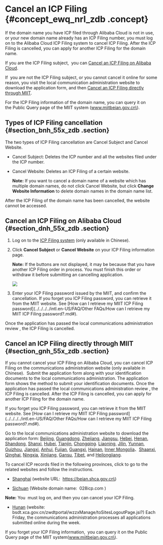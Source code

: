 # Cancel an ICP Filing {#concept_ewq_nrl_zdb .concept}

If the domain name you have ICP filed through Alibaba Cloud is not in use, or your new domain name already has an ICP Filing number, you must log on to the Alibaba Cloud ICP Filing system to cancel ICP Filing. After the ICP Filing is cancelled, you can apply for another ICP Filing for the domain name.

If you are the ICP Filing subject,  you can [Cancel an ICP Filing on Alibaba Cloud](#section_dnh_55x_zdb).

If  you are not the ICP Filing subject, or you cannot cancel it online for some reason, you visit the local communication administration website to download the application form, and then [Cancel an ICP Filing directly through MIIT](#section_gnh_55x_zdb).

For the ICP Filing information of the domain name, you can query it on the Public Query page of the MIIT system \(www.miitbeian.gov.cn\).

## Types of ICP Filing cancellation {#section_bnh_55x_zdb .section}

The two types of ICP Filing cancellation are Cancel Subject and Cancel Website.

-   Cancel Subject: Deletes the ICP number and all the websites filed under the ICP number.

-   Cancel Website: Deletes an ICP Filing of a certain website.

    **Note:** If you want to cancel a domain name of a website which has multiple domain names, do not click Cancel Website, but click **Change Website Information** to delete domain names in the domain name list.


After the ICP Filing of the domain name has been cancelled, the website cannot be accessed.

## Cancel an ICP Filing on Alibaba Cloud {#section_dnh_55x_zdb .section}

1.  Log on to the [ICP Filing system](https://beian.aliyun.com/) \(only available in Chinese\).
2.  Click **Cancel Subject** or **Cancel Website** on your ICP Filing information page.

    **Note:** If the buttons are not displayed, it may be because that you have another ICP Filing order in process. You must finish this order or withdraw it before submitting an cancelling application.

    ![](http://docs-aliyun.cn-hangzhou.oss.aliyun-inc.com/assets/pic/36936/cn_zh/1486704008737/%E6%B3%A8%E9%94%80.jpg)

3.  Enter your ICP Filing password issued by the MIIT, and confirm the cancellation. If you forget you ICP Filing password, you can retrieve it from the MIIT website. See [How can I retrieve my MIIT ICP Filing password](../../../../intl.en-US/FAQ/Other FAQs/How can I retrieve my MIIT ICP Filing password?.md#).

Once the application has passed the local communications administration review , the ICP Filing is cancelled.

## Cancel an ICP Filing directly through MIIT {#section_gnh_55x_zdb .section}

If you cannot cancel your ICP Filing on Alibaba Cloud, you can cancel ICP Filing on the communications administration website \(only available in Chinese\).  Submit the application form along with your identification documents to the local communications administration. The application form shows the method to submit your identification documents. Once the application has passed the local communications administration review , the ICP Filing is cancelled. After the ICP Filing is cancelled, you can apply for another ICP Filing for the domain name.

If you forget you ICP Filing password, you can retrieve it from the MIIT website. See [How can I retrieve my MIIT ICP Filing password](../../../../intl.en-US/FAQ/Other FAQs/How can I retrieve my MIIT ICP Filing password?.md#).

Go to the local communications administration website to download the application form: [Beijing](http://bcainfo.miitbeian.gov.cn/state/outPortal/queryMutualityDownloadInfo.action;jsessionid=1F8CDE6614FE88372567B8E480A1D342?id=7), [Guangdong](http://gdcainfo.miitbeian.gov.cn/state/outPortal/queryMutualityDownloadInfo.action;jsessionid=11D98F03D10723A0333BB562337D56C8?id=18), [Zhejiang](http://zcainfo.miitbeian.gov.cn/state/outPortal/queryMutualityDownloadInfo.action?id=31), [Jiangsu](http://jscainfo.miitbeian.gov.cn/state/outPortal/queryMutualityDownloadInfo.action?id=2), [Hebei](http://hbcainfo.miitbeian.gov.cn/state/outPortal/queryMutualityDownloadInfo.action?id=1), [Henan](http://hcainfo.miitbeian.gov.cn/state/outPortal/queryMutualityDownloadInfo.action;jsessionid=6D748424B16D9D7123D701E7F23DEDEA?id=1), [Shandong](http://imgs-storage.cdn.aliyuncs.com/help/beian/%E5%B1%B1%E4%B8%9C%E6%B3%A8%E9%94%80%E5%A4%87%E6%A1%88%E7%94%B3%E8%AF%B7%E8%A1%A8.doc?spm=5176.7736988.0.0.fLqgDU&file=%E5%B1%B1%E4%B8%9C%E6%B3%A8%E9%94%80%E5%A4%87%E6%A1%88%E7%94%B3%E8%AF%B7%E8%A1%A8.doc), [Shanxi](http://sxcainfo.miitbeian.gov.cn/state/outPortal/queryMutualityDownloadInfo.action;jsessionid=2BE81A301C27B3471D3C59ED431E3223?id=2), [Hubei](http://ecainfo.miitbeian.gov.cn/state/outPortal/queryMutualityDownloadInfo.action?id=13), [Tianjin](http://tjcainfo.miitbeian.gov.cn/state/outPortal/queryMutualityDownloadInfo.action;jsessionid=36EB9C3312F87278EF8568B51DF49963?id=8), [Chongqing](http://cqcainfo.miitbeian.gov.cn/state/outPortal/queryMutualityDownloadInfo.action;jsessionid=85B1049BF601BC4F8D55112F85317D11?id=21). [Liaoning](http://lncainfo.miitbeian.gov.cn/state/outPortal/queryMutualityDownloadInfo.action;jsessionid=9BDFDA5DAF494982C45D6A8CD277C225?id=11), [Jilin](http://jlcainfo.miitbeian.gov.cn/state/outPortal/queryMutualityDownloadInfo.action;jsessionid=32C6588B35102D127588F0A589956D8F?id=1), [Yunnan](http://yncainfo.miitbeian.gov.cn/state/outPortal/queryMutualityDownloadInfo.action;jsessionid=216CA3184F2412B2A347EC17FDDE7AA7?id=2), [Guizhou](http://gzcainfo.miitbeian.gov.cn/state/outPortal/queryMutualityDownloadInfo.action;jsessionid=C4C461304A00806C9FAC64BB253325AE?id=16), [Jiangxi](http://jxcainfo.miitbeian.gov.cn/state/outPortal/queryMutualityDownloadInfo.action;jsessionid=8EC4442121772B901CF1FA91934653EA?id=1), [Anhui](http://ahcainfo.miitbeian.gov.cn/state/outPortal/queryMutualityDownloadInfo.action;jsessionid=0C615D2696D48398E28670AEB8A2E5F6?id=12), [Fujian](http://fjcainfo.miitbeian.gov.cn/state/outPortal/queryMutualityDownloadInfo.action;jsessionid=F61855270D01B8A48840224BE2C783EA?id=6), [Guangxi](http://gxcainfo.miitbeian.gov.cn/state/outPortal/queryMutualityDownloadInfo.action;jsessionid=661BA0A41B8CED69985C5C17732FE97E?id=7), [Hainan](http://hncainfo.miitbeian.gov.cn/state/outPortal/queryMutualityDownloadInfo.action;jsessionid=9CB990A7B32D67C3061E673AB6767884?id=1), [Inner Mongolia](http://nmcainfo.miitbeian.gov.cn/state/outPortal/queryMutualityDownloadInfo.action;jsessionid=35AF73896F124C6BB06F6AF328B8733F?id=21)、[Shaanxi](http://shxcainfo.miitbeian.gov.cn/state/outPortal/queryMutualityDownloadInfo.action;jsessionid=51A0874FEBC3C49F793FC38B4C87053F?id=16), [Qinghai](http://qhcainfo.miitbeian.gov.cn/state/outPortal/queryMutualityDownloadInfo.action;jsessionid=AB4723653C122BD3E67AD222EDB06946?id=9), [Ningxia](http://aliyun_portal_storage.oss-cn-hangzhou.aliyuncs.com/help%2Fbeian%2F%E5%AE%81%E5%A4%8F%E6%B3%A8%E9%94%80%E5%A4%87%E6%A1%88%E7%94%B3%E8%AF%B7%E8%A1%A8.doc?spm=5176.7736988.0.0.isa2SB&file=help%2Fbeian%2F%E5%AE%81%E5%A4%8F%E6%B3%A8%E9%94%80%E5%A4%87%E6%A1%88%E7%94%B3%E8%AF%B7%E8%A1%A8.doc), [Xinjiang](http://xjcainfo.miitbeian.gov.cn/state/outPortal/queryMutualityDownloadInfo.action;jsessionid=92F9FBEC9DE5D3E5BEC672E9804F56DA?id=16), [Gansu](http://gscainfo.miitbeian.gov.cn/state/outPortal/queryMutualityDownloadInfo.action;jsessionid=6FF388EF9F0BB2662F7A24AA3C17B801?id=20), [Tibet](http://xzcainfo.miitbeian.gov.cn/state/outPortal/queryMutualityDownloadInfo.action;jsessionid=7ACDC5FF4FD247C5FBD22F8D25F479A8?id=4), and [Heilongjiang](http://hlcainfo.miitbeian.gov.cn/state/outPortal/queryMutualityDownloadInfo.action;jsessionid=F474AEE96D88343808438A200FBED7F5?id=43).

To cancel ICP records filed in the following provinces, click to go to the related websites and follow the instructions.

-   [Shanghai](https://beian.shca.gov.cn/) \(website URL:  https://beian.shca.gov.cn\)

-   [Sichuan](http://www.028icp.com/) \(Website domain name:  028icp.com \)

**Note:** You  must log on, and then you can cancel your ICP Filing.

-   [Hunan](http://bsdt.xca.gov.cn/zwdtportal/wzzxManage/toSitesLogoutPage.jsi) \(website: bsdt.xca.gov.cn/zwdtportal/wzzxManage/toSitesLogoutPage.jsi?\) Each Friday, the communications administration processes all applications submitted online during the week.


If you forget your ICP Filing information,  you can query it on the Public Query page of the MIIT system\(www.miitbeian.gov.cn\).

